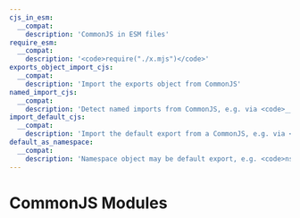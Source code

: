 ```yaml
---
cjs_in_esm:
  __compat:
    description: 'CommonJS in ESM files'
require_esm:
  __compat:
    description: '<code>require("./x.mjs")</code>'
exports_object_import_cjs:
  __compat:
    description: 'Import the exports object from CommonJS'
named_import_cjs:
  __compat:
    description: 'Detect named imports from CommonJS, e.g. via <code>__esModule</code>'
import_default_cjs:
  __compat:
    description: 'Import the default export from a CommonJS, e.g. via <code>__esModule</code>'
default_as_namespace:
  __compat:
    description: 'Namespace object may be default export, e.g. <code>ns</code> in <code>import * as ns</code> may be a function'
---
```


# CommonJS Modules

